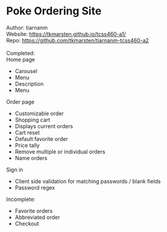 # Poke Ordering Site
Author: tiarnanm <br>
Website: https://tkmarsten.github.io/tcss460-a1/ <br>
Repo: https://github.com/tkmarsten/tiarnanm-tcss460-a2 <br>
<br>
Completed: <br>
Home page
- Carousel
- Menu
- Description
- Menu

Order page
- Customizable order
- Shopping cart
- Displays current orders
- Cart reset
- Default favorite order
- Price tally
- Remove multiple or individual orders
- Name orders

Sign in
- Client side validation for matching passwords / blank fields
- Password regex

Incomplete: <br>
- Favorite orders
- Abbreviated order
- Checkout
